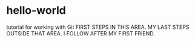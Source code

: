 # hello-world
tutorial for working with Git
FIRST STEPS IN THIS AREA.
MY LAST STEPS OUTSIDE THAT AREA.
I FOLLOW AFTER MY FIRST FRIEND.
